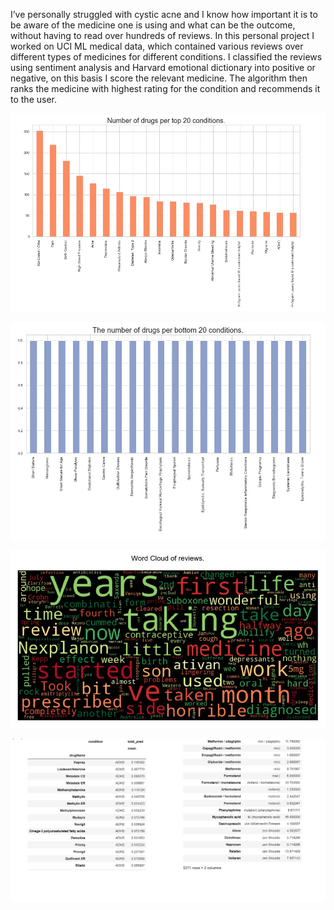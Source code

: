 I’ve personally struggled with cystic acne and I know how important it is to be aware of the medicine one is using and what can be the outcome, without having to read over hundreds of reviews. 
In this personal project I worked on UCI ML medical data, which contained various reviews over different types of medicines for different conditions. 
I classified the reviews using sentiment analysis and Harvard emotional dictionary into positive or negative, on this basis I score the relevant medicine. 
The algorithm then ranks the medicine with highest rating for the condition and recommends it to the user.

![2](https://github.com/Monica-Kulkarni/Medicine-Recommendation/blob/master/2.jpg)

![3](https://github.com/Monica-Kulkarni/Medicine-Recommendation/blob/master/3.jpg)

![4](https://github.com/Monica-Kulkarni/Medicine-Recommendation/blob/master/4.jpg)

![9](https://github.com/Monica-Kulkarni/Medicine-Recommendation/blob/master/9.jpg)

